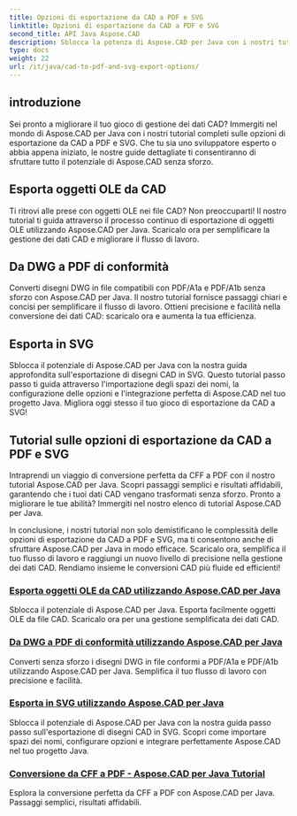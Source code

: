 ```yaml
---
title: Opzioni di esportazione da CAD a PDF e SVG
linktitle: Opzioni di esportazione da CAD a PDF e SVG
second_title: API Java Aspose.CAD
description: Sblocca la potenza di Aspose.CAD per Java con i nostri tutorial sulle opzioni di esportazione da CAD a PDF e SVG. Gestisci facilmente i dati CAD con precisione e facilità.
type: docs
weight: 22
url: /it/java/cad-to-pdf-and-svg-export-options/
---
```



## introduzione

Sei pronto a migliorare il tuo gioco di gestione dei dati CAD? Immergiti nel mondo di Aspose.CAD per Java con i nostri tutorial completi sulle opzioni di esportazione da CAD a PDF e SVG. Che tu sia uno sviluppatore esperto o abbia appena iniziato, le nostre guide dettagliate ti consentiranno di sfruttare tutto il potenziale di Aspose.CAD senza sforzo.

## Esporta oggetti OLE da CAD

Ti ritrovi alle prese con oggetti OLE nei file CAD? Non preoccuparti! Il nostro tutorial ti guida attraverso il processo continuo di esportazione di oggetti OLE utilizzando Aspose.CAD per Java. Scaricalo ora per semplificare la gestione dei dati CAD e migliorare il flusso di lavoro.

## Da DWG a PDF di conformità

Converti disegni DWG in file compatibili con PDF/A1a e PDF/A1b senza sforzo con Aspose.CAD per Java. Il nostro tutorial fornisce passaggi chiari e concisi per semplificare il flusso di lavoro. Ottieni precisione e facilità nella conversione dei dati CAD: scaricalo ora e aumenta la tua efficienza.

## Esporta in SVG

Sblocca il potenziale di Aspose.CAD per Java con la nostra guida approfondita sull'esportazione di disegni CAD in SVG. Questo tutorial passo passo ti guida attraverso l'importazione degli spazi dei nomi, la configurazione delle opzioni e l'integrazione perfetta di Aspose.CAD nel tuo progetto Java. Migliora oggi stesso il tuo gioco di esportazione da CAD a SVG!

## Tutorial sulle opzioni di esportazione da CAD a PDF e SVG
Intraprendi un viaggio di conversione perfetta da CFF a PDF con il nostro tutorial Aspose.CAD per Java. Scopri passaggi semplici e risultati affidabili, garantendo che i tuoi dati CAD vengano trasformati senza sforzo. Pronto a migliorare le tue abilità? Immergiti nel nostro elenco di tutorial Aspose.CAD per Java.

In conclusione, i nostri tutorial non solo demistificano le complessità delle opzioni di esportazione da CAD a PDF e SVG, ma ti consentono anche di sfruttare Aspose.CAD per Java in modo efficace. Scaricalo ora, semplifica il tuo flusso di lavoro e raggiungi un nuovo livello di precisione nella gestione dei dati CAD. Rendiamo insieme le conversioni CAD più fluide ed efficienti!

### [Esporta oggetti OLE da CAD utilizzando Aspose.CAD per Java](./export-ole-objects-from-cad/)
Sblocca il potenziale di Aspose.CAD per Java. Esporta facilmente oggetti OLE da file CAD. Scaricalo ora per una gestione semplificata dei dati CAD.
### [Da DWG a PDF di conformità utilizzando Aspose.CAD per Java](./dwg-to-compliance-pdf/)
Converti senza sforzo i disegni DWG in file conformi a PDF/A1a e PDF/A1b utilizzando Aspose.CAD per Java. Semplifica il tuo flusso di lavoro con precisione e facilità.
### [Esporta in SVG utilizzando Aspose.CAD per Java](./export-to-svg/)
Sblocca il potenziale di Aspose.CAD per Java con la nostra guida passo passo sull'esportazione di disegni CAD in SVG. Scopri come importare spazi dei nomi, configurare opzioni e integrare perfettamente Aspose.CAD nel tuo progetto Java.
### [Conversione da CFF a PDF - Aspose.CAD per Java Tutorial](./cff-to-pdf-conversion/)
Esplora la conversione perfetta da CFF a PDF con Aspose.CAD per Java. Passaggi semplici, risultati affidabili.